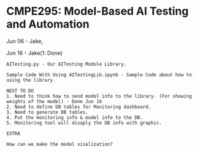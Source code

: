 # CMPE295: Model-Based AI Testing and Automation



Jun 06 - Jake, 

Jun 16 - Jake(1: Done)
```
AITesting.py - Our AITesting Module Library.

Sample Code With Using AITestingLib.ipynb - Sample Code about how to using the library.

NEXT TO DO
1. Need to think how to send model info to the library. (For showing weights of the model) - Done Jun 16
2. Need to define DB tables for Monitoring dashboard.
3. Need to generate DB tables.
4. Put the monitoring info & model info to the DB.
5. Monitoring tool will disaply the DB info with graphic.

EXTRA

How can we make the model visalization?
```
